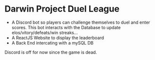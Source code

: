 # Darwin Project Duel League

- A Discord bot so players can challenge themselves to duel and enter scores.
  This bot interacts with the Database to update elos/vitory/defeats/win streaks...
- A ReactJS Website to display the leaderboard
- A Back End intercating with a mySQL DB

Discord is off for now since the game is dead.
